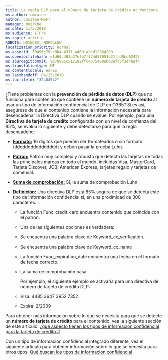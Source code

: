 ```yaml
---
title: La regla DLP para el número de tarjeta de crédito no funciona
ms.author: cmcatee
author: cmcatee-MSFT
manager: mnirkhe
ms.date: 11/5/2018
ms.audience: ITPro
ms.topic: article
ROBOTS: NOINDEX, NOFOLLOW
localization_priority: Normal
ms.assetid: 30496c79-c8b4-4337-a46d-abed12864209
ms.openlocfilehash: e1d60c493a27efb7f724d57051e21fad5bd0242f
ms.sourcegitcommit: 9d78905c512192ffc4675468abd2efc5f2e4baf4
ms.translationtype: MT
ms.contentlocale: es-ES
ms.lasthandoff: 04/23/2019
ms.locfileid: "32404542"
---
```

¿Tiene problemas con la **prevención de pérdida de datos (DLP)** que no funciona para contenido que contiene un **número de tarjeta de crédito** al usar un tipo de información confidencial de DLP en O365? Si es así, asegúrese de que el contenido contiene la información necesaria para desencadenar la Directiva DLP cuando se evalúe. Por ejemplo, para una **Directiva de tarjeta de crédito** configurada con un nivel de confianza del 85%, se evalúa lo siguiente y debe detectarse para que la regla desencadene: 
  
- **[Formato:](https://docs.microsoft.com/office365/securitycompliance/what-the-sensitive-information-types-look-for#format-19)** 16 dígitos que pueden ser formateados o sin formato (dddddddddddddddd) y deben pasar la prueba Luhn. 
    
- **[Patrón:](https://docs.microsoft.com/office365/securitycompliance/what-the-sensitive-information-types-look-for#pattern-19)** Patrón muy complejo y robusto que detecta las tarjetas de todas las principales marcas en todo el mundo, incluidas Visa, MasterCard, Tarjeta Discover, JCB, American Express, tarjetas regalo y tarjetas de comensal. 
    
- **[Suma de comprobación:](https://docs.microsoft.com/office365/securitycompliance/what-the-sensitive-information-types-look-for#checksum-19)** Sí, la suma de comprobación Luhn 
    
- **[Definición:](https://docs.microsoft.com/office365/securitycompliance/what-the-sensitive-information-types-look-for#definition-19)** Una directiva DLP está 85% segura de que se detecta este tipo de información confidencial si, en una proximidad de 300 caracteres: 
    
  - La función Func_credit_card encuentra contenido que coincide con el patrón.
    
  - Una de las siguientes opciones es verdadera: 
    
  - Se encuentra una palabra clave de Keyword_cc_verification.
    
  - Se encuentra una palabra clave de Keyword_cc_name
    
  - La función Func_expiration_date encuentra una fecha en el formato de fecha correcto.
    
  - La suma de comprobación pasa
    
    Por ejemplo, el siguiente ejemplo se activaría para una directiva de número de tarjeta de crédito DLP:
    
  - Visa: 4485 3647 3952 7352 
    
  - Expira: 2/2009
    
Para obtener más información sobre lo que se necesita para que se detecte un **número de tarjeta de crédito** para el contenido, vea la siguiente sección de este artículo: [¿qué aspecto tienen los tipos de información confidencial para la tarjeta de crédito #](https://docs.microsoft.com/office365/securitycompliance/what-the-sensitive-information-types-look-for#credit-card-number)
  
Con un tipo de información confidencial integrado diferente, vea el siguiente artículo para obtener información sobre lo que se necesita para otros tipos: [Qué buscan los tipos de información confidencial](https://docs.microsoft.com/office365/securitycompliance/what-the-sensitive-information-types-look-for)
  

